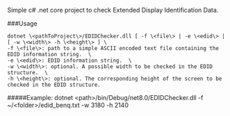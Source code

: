 Simple c# .net core project to check Extended Display Identification Data.

###Usage

```text
dotnet \<pathToProject\>/EDIDChecker.dll [ -f \<file\> | -e \<edid\> | [ -w \<width\> -h \<height\> ] \
-f \<file\>: path to a simple ASCII encoded text file containing the EDID information string.  \
-e \<edid\>: EDID information string.  \
-w \<width\>: optional. A possible width to be checked in the EDID structure.  \ 
-h \<height\>: optional. The corresponding height of the screen to be checked in the EDID structure. 
```

#####Example:
dotnet \<path\>/bin/Debug/net8.0/EDIDChecker.dll -f ~/\<folder\>/edid_benq.txt -w 3180 -h 2140
